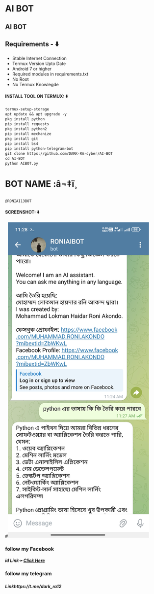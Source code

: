 # AI BOT
## AI BOT

## Requirements - ⬇️
- Stable Internet Connection
- Termux Version Upto Date
- Android 7 or higher
- Required modules in requirements.txt
- No Root
- No Termux Knowlegde


#### INSTALL TOOL ON TERMUX: ⬇️
```
termux-setup-storage
apt update && apt upgrade -y
pkg install python
pip install requests
pkg install python2
pip install mechanize
pkg install git 
pip install bs4
pip install python-telegram-bot
git clone https://github.com/DARK-RA-cyber/AI-BOT
cd AI-BOT
python AIBOT.py
```

# BOT NAME :â¬‡ï¸
```
@RONIAI13BOT
```


#### SCREENSHOT: ⬇️

#![logo](https://github.com/DARK-RA-cyber/AI-BOT/blob/main/Screenshot_2025-05-26-11-28-12-079_org.telegram.messenges.jpg)
<h3> follow  my Facebook </h3>
<h5>id  Link➛ <a href="https://www.facebook.com/MUHAMMAD.RONI.AKONDO?mibextid=ZbWKwL">Click Here</a></h5>
<h3>follow my telegram <h3>
<h5> Linkhttps://t.me/dark_ra12<h5>
